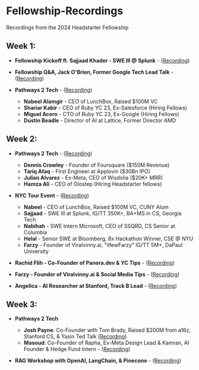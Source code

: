 # Fellowship-Recordings
Recordings from the 2024 Headstarter Fellowship

## Week 1:
  - **Fellowship Kickoff ft. Sajjaad Khader - SWE III @ Splunk** - ([Recording](https://www.youtube.com/watch?v=4piBu4f-mOA))

  - **Fellowship Q&A, Jack O'Brien, Former Google Tech Lead Talk** - ([Recording](https://www.youtube.com/watch?v=NtnwUE1Bz3s))
  
  - **Pathways 2 Tech** - ([Recording](https://www.youtube.com/watch?v=KPiTZNDWmbQ))
    - **Nabeel Alamgir** - CEO of LunchBox, Raised $100M VC
    - **Shariar Kabir** - CEO of Ruby YC 23, Ex-Salesforce (Hiring Fellows)
    - **Miguel Acero** - CTO of Ruby YC 23, Ex-Google (Hiring Fellows)
    - **Dustin Beadle** - Director of AI at Lattice, Former Director AMD

## Week 2:
  - **Pathways 2 Tech** - ([Recording](https://www.youtube.com/watch?v=7sHdR-LzkJo))
    - **Dennis Crowley** - Founder of Foursquare ($150M Revenue)
    - **Tariq Afaq** - First Engineer at Applovin ($30Bn IPO)
    - **Julian Alvarez** - Ex-Meta, CEO of Wisdolia ($20K+ MRR)
    - **Hamza Ali** - CEO of Olostep (Hiring Headstarter fellows)

  - **NYC Tour Event** - ([Recording](https://www.youtube.com/watch?v=Cxq4_Oqts0U))
    - **Nabeel** - CEO of LunchBox, Raised $100M VC, CUNY Alum
    - **Sajjaad** - SWE III at Splunk, IG/TT 350K+, BA+MS in CS, Georgia Tech
    - **Nabihah** - SWE Intern Microsoft, CEO of SSQRD, CS Senior at Columbia
    - **Helal** - Senior SWE at Bloomberg, 8x Hackathon Winner, CSE @ NYU
    - **Farzy** - Founder of Viralvinny.ai, "lifewFarzy" IG/TT 5M+, DaPaul University

  - **Rachid Flih - Co-Founder of Panora.dev & YC Tips** - ([Recording](https://www.loom.com/share/4516311ed0c3495697aa1a5d21503867))
  
  - **Farzy - Founder of Viralvinny.ai & Social Media Tips** - ([Recording](https://www.youtube.com/watch?v=LiNYI_U-ENY))

  - **Angelica - AI Researcher at Stanford, Track B Lead** - ([Recording](https://www.youtube.com/watch?v=mnDvwWhImjQ))

## Week 3:
  - **Pathways 2 Tech**
    - **Josh Payne**: Co-Founder with Tom Brady, Raised $200M from a16z, Stanford CS, & Yasin Ted Talk ([Recording](https://www.youtube.com/watch?v=8scPfhNPo6E))
    - **Masoud**: Co-Founder of Rapha, Ex-Meta Design Lead & Kamran, AI Founder & Hedge Fund Intern - ([Recording](https://www.youtube.com/watch?v=YK3C7TR0MBY))

  - **RAG Workshop with OpenAI, LangChain, & Pinecone** - ([Recording](https://www.loom.com/share/75af4269ab66450e943160c199895aa7))
